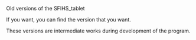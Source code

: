 Old versions of the SFIHS_tablet

If you want, you can find the version that you want.

These versions are intermediate works during development of the program.
